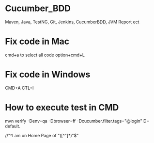 # Cucumber_BDD

Maven, Java, TestNG, Git, Jenkins, CucumberBDD, JVM Report ect

# Fix code in Mac
cmd+a to select all code
option+cmd+L

# Fix code in Windows
CMD+A
CTL+I

# How to execute test in CMD
mvn verify -Denv=qa -Dbrowser=ff -Dcucumber.filter.tags="@login"
D= default. 

//"^I am on Home Page of \"([^\"]*)\"$"